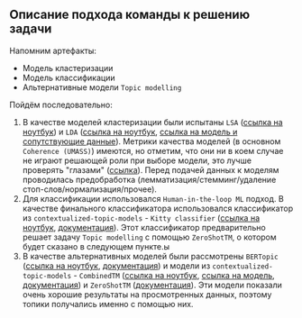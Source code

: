 ## Описание подхода команды к решению задачи

Напомним артефакты:
- Модель кластеризации
- Модель классификации
- Альтернативные модели `Topic modelling`

Пойдём последовательно:

1) В качестве моделей кластеризации были испытаны `LSA` ([ссылка на ноутбук](../../src/topic_modelling/LSA%20.ipynb))  и `LDA` ([ссылка на ноутбук](../../src/topic_modelling/lda_1_(15.10.2022).ipynb), [ссылка на модель и сопутствующие данные](https://disk.yandex.ru/d/m947Vj5NCkFX-Q)). Метрики качества моделей (в основном `Coherence (UMASS)`) имеются, но отметим, что они ни в коем случае не играют решающей роли при выборе модели, это лучше проверять "глазами" ([ссылка](https://stackoverflow.com/questions/54762690/evaluation-of-topic-modeling-how-to-understand-a-coherence-value-c-v-of-0-4)). Перед подачей данных к моделям проводилась предобработка (лемматизация/стемминг/удаление стоп-слов/нормализация/прочее).
2) Для классификации использовался `Human-in-the-loop ML` подход. В качестве финального классификатора использовался классификатор из `contextualized-topic-models` - `Kitty classifier` ([ссылка на ноутбук](../../src/topic_modelling/Kitty.ipynb), [документация](https://contextualized-topic-models.readthedocs.io/en/latest/kitty.html)). Этот классификатор предварительно решает задачу `Topic modelling` с помощью `ZeroShotTM`, о котором будет сказано в следующем пункте.ы
3) В качестве альтернативных моделей были рассмотрены `BERTopic` ([ссылка на ноутбук](../../src/topic_modelling/BERTopic.ipynb), [документация](https://maartengr.github.io/BERTopic/)) и модели из `contextualized-topic-models` - `CombinedTM` ([ссылка на ноутбук](../../src/topic_modelling/CombinedTM.ipynb), [ссылка на модель](https://disk.yandex.ru/d/-PAzwC3Issq9oA), [документация](https://contextualized-topic-models.readthedocs.io/en/latest/combined.html)) и `ZeroShotTM` ([документация](https://contextualized-topic-models.readthedocs.io/en/latest/zeroshot.html)). Эти модели показали очень хорошие результаты на просмотренных данных, поэтому топики получались именно с помощью них.
